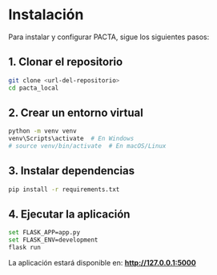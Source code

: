 # Instalación

Para instalar y configurar PACTA, sigue los siguientes pasos:

## 1. Clonar el repositorio

```bash
git clone <url-del-repositorio>
cd pacta_local
```

## 2. Crear un entorno virtual

```bash
python -m venv venv
venv\Scripts\activate  # En Windows
# source venv/bin/activate  # En macOS/Linux
```

## 3. Instalar dependencias

```bash
pip install -r requirements.txt
```

## 4. Ejecutar la aplicación

```bash
set FLASK_APP=app.py
set FLASK_ENV=development
flask run
```

La aplicación estará disponible en: **http://127.0.0.1:5000**